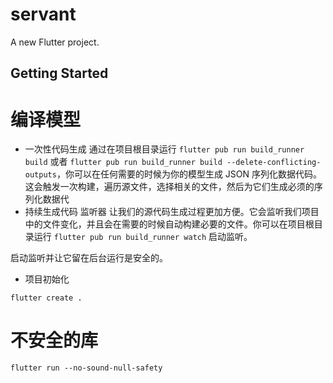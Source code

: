 # servant

A new Flutter project.

## Getting Started



# 编译模型
* 一次性代码生成
  通过在项目根目录运行 `flutter pub run build_runner build` 或者 `flutter pub run build_runner build --delete-conflicting-outputs`，你可以在任何需要的时候为你的模型生成 JSON 序列化数据代码。这会触发一次构建，遍历源文件，选择相关的文件，然后为它们生成必须的序列化数据代
* 持续生成代码
  监听器 让我们的源代码生成过程更加方便。它会监听我们项目中的文件变化，并且会在需要的时候自动构建必要的文件。你可以在项目根目录运行 `flutter pub run build_runner watch` 启动监听。

启动监听并让它留在后台运行是安全的。

* 项目初始化
```
flutter create .
```
# 不安全的库
```
flutter run --no-sound-null-safety
```


